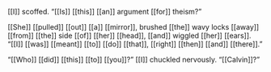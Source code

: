 
[[I]] scoffed. “[[Is]] [[this]] [[an]] argument [[for]] theism?”  
  
[[She]] [[pulled]] [[out]] [[a]] [[mirror]], brushed [[the]] wavy locks [[away]] [[from]] [[the]] side [[of]] [[her]] [[head]], [[and]] wiggled [[her]] [[ears]]. “[[I]] [[was]] [[meant]] [[to]] [[do]] [[that]], [[right]] [[then]] [[and]] [[there]].”  
  
“[[Who]] [[did]] [[this]] [[to]] [[you]]?” [[I]] chuckled nervously. “[[Calvin]]?”  
  
